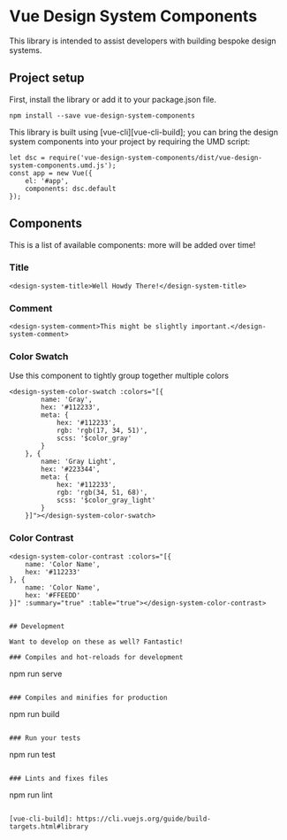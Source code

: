 # Vue Design System Components

This library is intended to assist developers with building bespoke design systems.

## Project setup

First, install the library or add it to your package.json file.

```
npm install --save vue-design-system-components
```

This library is built using [vue-cli][vue-cli-build]; you can bring the design system components into your project by requiring the UMD script:

```
let dsc = require('vue-design-system-components/dist/vue-design-system-components.umd.js');
const app = new Vue({
    el: '#app',
    components: dsc.default
});
```

## Components

This is a list of available components: more will be added over time!

### Title

```
<design-system-title>Well Howdy There!</design-system-title>
```

### Comment

```
<design-system-comment>This might be slightly important.</design-system-comment>
```

### Color Swatch

Use this component to tightly group together multiple colors

```
<design-system-color-swatch :colors="[{
        name: 'Gray',
        hex: '#112233',
        meta: {
            hex: '#112233',
            rgb: 'rgb(17, 34, 51)',
            scss: '$color_gray'
        }
    }, {
        name: 'Gray Light',
        hex: '#223344',
        meta: {
            hex: '#112233',
            rgb: 'rgb(34, 51, 68)',
            scss: '$color_gray_light'
        }
    }]"></design-system-color-swatch>
```

### Color Contrast

```
<design-system-color-contrast :colors="[{
    name: 'Color Name',
    hex: '#112233'
}, {
    name: 'Color Name',
    hex: '#FFEEDD'
}]" :summary="true" :table="true"></design-system-color-contrast>


## Development

Want to develop on these as well? Fantastic!

### Compiles and hot-reloads for development
```
npm run serve
```

### Compiles and minifies for production
```
npm run build
```

### Run your tests
```
npm run test
```

### Lints and fixes files
```
npm run lint
```

[vue-cli-build]: https://cli.vuejs.org/guide/build-targets.html#library
